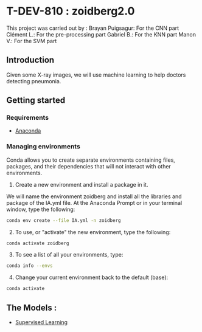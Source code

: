 # T-DEV-810 : zoidberg2.0

This project was carried out by : 
Brayan Puigsagur: For the CNN part
Clément L.: For the pre-processing part
Gabriel B.: For the KNN part
Manon V.: For the SVM part

## Introduction

Given some X-ray images, we will use machine learning to help doctors detecting pneumonia.

## Getting started

### Requirements

- [Anaconda](https://docs.conda.io/projects/conda/en/latest/user-guide/install/index.html)

### Managing environments

Conda allows you to create separate environments containing files, packages, and their dependencies that will not interact with other environments.

1. Create a new environment and install a package in it.

We will name the environment zoidberg and install all the libraries and package of the IA.yml file. At the Anaconda Prompt or in your terminal window, type the following:
```bash
conda env create --file IA.yml -n zoidberg
```

2. To use, or "activate" the new environment, type the following:

```bash
conda activate zoidberg
```

3. To see a list of all your environments, type:

```bash
conda info --envs
```

4. Change your current environment back to the default (base): 

```bash
conda activate
```

## The Models :

- [Supervised Learning](SVM/)
